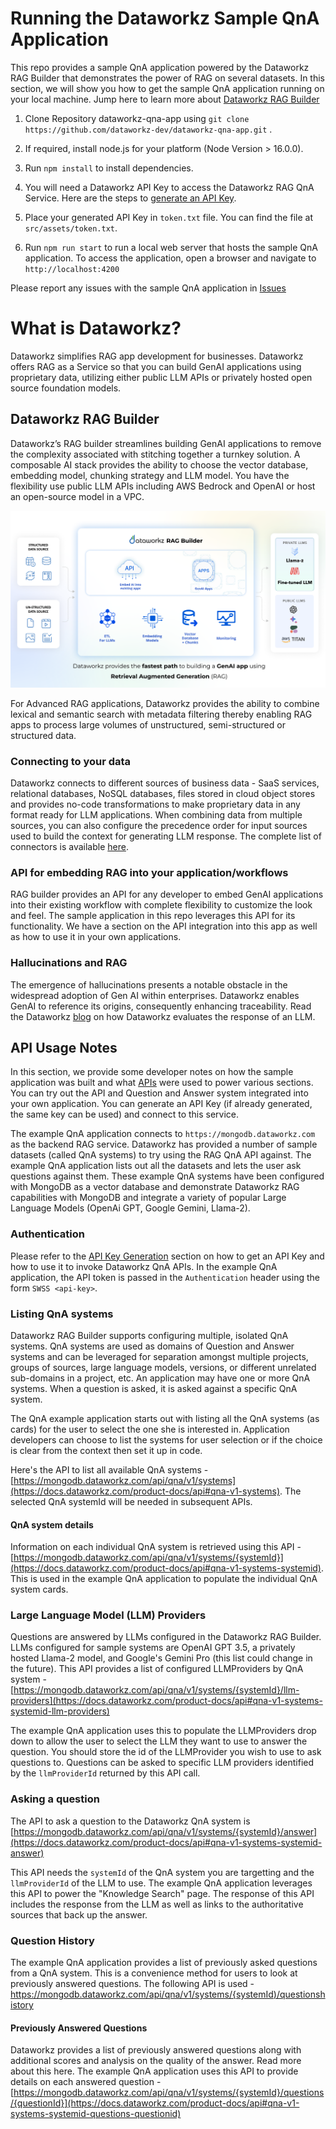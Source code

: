 # Running the Dataworkz Sample QnA Application
This repo provides a sample QnA application powered by the Dataworkz RAG Builder that demonstrates the power of RAG on several datasets. In this section, we will show you how to get the sample QnA application running on your local machine.
Jump here to learn more about [Dataworkz RAG Builder](#what-is-dataworkz)

1. Clone Repository dataworkz-qna-app using `git clone https://github.com/dataworkz-dev/dataworkz-qna-app.git` .

2. If required, install node.js for your platform (Node Version > 16.0.0).

3. Run `npm install` to install dependencies.

4. You will need a Dataworkz API Key to access the Dataworkz RAG QnA Service. Here are the steps to [generate an API Key](generate-api-key).

5. Place your generated API Key in `token.txt` file. 
You can find the file at `src/assets/token.txt`.

6. Run `npm run start` to run a local web server that hosts the sample QnA application. To access the application, open a browser and navigate to `http://localhost:4200`
   
Please report any issues with the sample QnA application in [Issues](https://github.com/dataworkz-dev/dataworkz-qna-app/issues) 

# What is Dataworkz?
Dataworkz simplifies RAG app development for businesses. Dataworkz offers RAG as a Service so that you can build GenAI applications using proprietary data, utilizing either public LLM APIs or privately hosted open source foundation models.

## Dataworkz RAG Builder
Dataworkz’s RAG builder streamlines building GenAI applications to remove the complexity associated with stitching together a turnkey solution. A composable AI stack provides the ability to choose the vector database, embedding model, chunking strategy and LLM model. You have the flexibility use public LLM APIs including AWS Bedrock and OpenAI or host an open-source model in a VPC.

![](Dataworkz-RAG-Builder.png)

For Advanced RAG applications, Dataworkz provides the ability to combine lexical and semantic search with metadata filtering thereby enabling RAG apps to process large volumes of unstructured, semi-structured or structured data. 

### Connecting to your data
Dataworkz connects to different sources of business data - SaaS services, relational databases, NoSQL databases, files stored in cloud object stores and provides no-code transformations to make proprietary data in any format ready for LLM applications. When combining data from multiple sources, you can also configure the precedence order for input sources used to build the context for generating LLM response. The complete list of connectors is available [here](https://www.dataworkz.com/connectors/). 

### API for embedding RAG into your application/workflows
RAG builder provides an API for any developer to embed GenAI applications into their existing workflow with complete flexibility to customize the look and feel. The sample application in this repo leverages this API for its functionality. We have a section on the API integration into this app as well as how to use it in your own applications.

### Hallucinations and RAG
The emergence of hallucinations presents a notable obstacle in the widespread adoption of Gen AI within enterprises. Dataworkz enables GenAI to reference its origins, consequently enhancing traceability. Read the Dataworkz  [blog](https://www.dataworkz.com/2023/12/21/how-to-evaluate-response-of-a-rag-empowered-llm/) on how Dataworkz evaluates the response of an LLM.

## API Usage Notes
In this section, we provide some developer notes on how the sample application was built and what [APIs](https://docs.dataworkz.com/product-docs/api) were used to power various sections. You can try out the API and Question and Answer system integrated into your own application. You can generate an API Key (if already generated, the same key can be used) and connect to this service.

The example QnA application connects to `https://mongodb.dataworkz.com` as the backend RAG service. Dataworkz has provided a number of sample datasets (called QnA systems) to try using the RAG QnA API against. The example QnA application lists out all the datasets and lets the user ask questions against them. These example QnA systems have been configured with MongoDB as a vector database and demonstrate Dataworkz RAG capabilities with MongoDB and integrate a variety of popular Large Language Models (OpenAi GPT, Google Gemini, Llama-2).

### Authentication
Please refer to the [API Key Generation](https://docs.dataworkz.com/product-docs/api-key-generation/generate-api-key-in-dataworkz) section on how to get an API Key and how to use it to invoke Dataworkz QnA APIs. In the example QnA application, the API token is passed in the `Authentication` header using the form `SWSS <api-key>`.

### Listing QnA systems
Dataworkz RAG Builder supports configuring multiple, isolated QnA systems. QnA systems are used as domains of Question and Answer systems and can be leveraged for separation amongst multiple projects, groups of sources, large language models, versions, or different unrelated sub-domains in a project, etc. An application may have one or more QnA systems. When a question is asked, it is asked against a specific QnA system. 

The QnA example application  starts out with listing all the QnA systems (as cards) for the user to select the one she is interested in. Application developers can choose to list the systems for user selection or if the choice is clear from the context then set it up in code. 

Here's the API to list all available QnA systems - [https://mongodb.dataworkz.com/api/qna/v1/systems](https://docs.dataworkz.com/product-docs/api#qna-v1-systems).
The selected QnA systemId will be needed in subsequent APIs.

#### QnA system details
Information on each individual QnA system is retrieved using this API - [https://mongodb.dataworkz.com/api/qna/v1/systems/{systemId}](https://docs.dataworkz.com/product-docs/api#qna-v1-systems-systemid). This is used in the example QnA application to populate the individual QnA system cards.

### Large Language Model (LLM) Providers
Questions are answered by LLMs configured in the Dataworkz RAG Builder. LLMs configured for sample systems are OpenAI GPT 3.5, a privately hosted Llama-2 model, and Google's Gemini Pro (this list could change in the future). This API provides a list of configured LLMProviders by QnA system - [https://mongodb.dataworkz.com/api/qna/v1/systems/{systemId}/llm-providers](https://docs.dataworkz.com/product-docs/api#qna-v1-systems-systemid-llm-providers)

The example QnA application uses this to populate the LLMProviders drop down to allow the user to select the LLM they want to use to answer the question.
You should store the id of the LLMProvider you wish to use to ask questions to. Questions can be asked to specific LLM providers identified by the `llmProviderId` returned by this API call.

### Asking a question
The API to ask a question to the Dataworkz QnA system is [https://mongodb.dataworkz.com/api/qna/v1/systems/{systemId}/answer](https://docs.dataworkz.com/product-docs/api#qna-v1-systems-systemid-answer)

This API needs the `systemId` of the QnA system you are targetting and the `llmProviderId` of the LLM to use. The example QnA application leverages this API to power the "Knowledge Search" page. The response of this API includes the response from the LLM as well as links to the authoritative sources that back up the answer.

### Question History
The example QnA application provides a list of previously asked questions from a QnA system. This is a convenience method for users to look at previously answered questions. The following API is used - [https://mongodb.dataworkz.com/api/qna/v1/systems/{systemId)/questionshistory](https://mongodb.dataworkz.com/api/qna/v1/systems/{systemId}/questionshistory)

#### Previously Answered Questions
Dataworkz provides a list of previously answered questions along with additional scores and analysis on the quality of the answer. Read more about this here. The example QnA application uses this API to provide details on each answered question - [https://mongodb.dataworkz.com/api/qna/v1/systems/{systemId}/questions/{questionId}](https://docs.dataworkz.com/product-docs/api#qna-v1-systems-systemid-questions-questionid)



